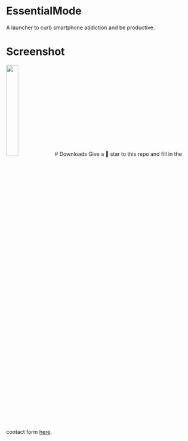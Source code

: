 # EssentialMode
A launcher to curb smartphone addiction and be productive.
# Screenshot
<img src="https://i.imgur.com/MbAOTuV.gif" width="25%" height="25%"/>
# Downloads
Give a 🌟 star to this repo and fill in the contact form <a href="http://www.dakshpokar.com/#et_pb_contact_form_0">here</a>.
